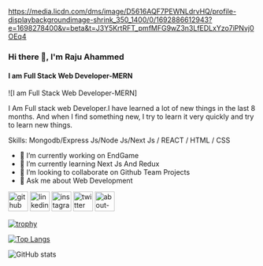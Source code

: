 https://media.licdn.com/dms/image/D5616AQF7PEWNLdrvHQ/profile-displaybackgroundimage-shrink_350_1400/0/1692886612943?e=1698278400&v=beta&t=J3Y5KrtRFT_pmfMFG9wZ3n3LfEDLxYzo7iPNvj0OEq4
### Hi there 👋, I'm Raju Ahammed
#### I am Full Stack Web Developer-MERN
![I am Full Stack Web Developer-MERN]

I Am Full stack web Developer.I have learned a lot of new things in the last 8 months. And when I find something new, I try to learn it very quickly and try to learn new things.

Skills: Mongodb/Express Js/Node Js/Next Js / REACT  / HTML / CSS

- 🔭 I’m currently working on EndGame 
- 🌱 I’m currently learning Next Js And Redux 
- 👯 I’m looking to collaborate on Github Team Projects 
- 💬 Ask me about Web Development 


[<img src='https://cdn.jsdelivr.net/npm/simple-icons@3.0.1/icons/github.svg' alt='github' height='40'>](https://github.com/https://github.com/raju720190r)  [<img src='https://cdn.jsdelivr.net/npm/simple-icons@3.0.1/icons/linkedin.svg' alt='linkedin' height='40'>](https://www.linkedin.com/in/https://www.linkedin.com/in/md-raju-ahammed-199226211//)  [<img src='https://cdn.jsdelivr.net/npm/simple-icons@3.0.1/icons/instagram.svg' alt='instagram' height='40'>](https://www.instagram.com/https://www.instagram.com/raju420r//)  [<img src='https://cdn.jsdelivr.net/npm/simple-icons@3.0.1/icons/twitter.svg' alt='twitter' height='40'>](https://twitter.com/https://twitter.com/raju720190r)  [<img src='https://cdn.jsdelivr.net/npm/simple-icons@3.0.1/icons/about-dot-me.svg' alt='about-dot-me' height='40'>](https://raju-ahammed.web.app/)  

[![trophy](https://github-profile-trophy.vercel.app/?username=https://github.com/raju720190r)](https://github.com/ryo-ma/github-profile-trophy)

[![Top Langs](https://github-readme-stats.vercel.app/api/top-langs/?username=https://github.com/raju720190r)](https://github.com/anuraghazra/github-readme-stats)

![GitHub stats](https://github-readme-stats.vercel.app/api?username=https://github.com/raju720190r&show_icons=true)  


